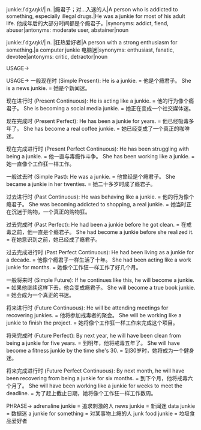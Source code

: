 junkie:/ˈdʒʌŋki/| n. |瘾君子；对…入迷的人|A person who is addicted to something, especially illegal drugs.|He was a junkie for most of his adult life. 他成年后的大部分时间都是个瘾君子。|synonyms: addict, fiend, abuser|antonyms: moderate user, abstainer|noun


junkie:/ˈdʒʌŋki/| n. |狂热爱好者|A person with a strong enthusiasm for something.|a computer junkie 电脑迷|synonyms: enthusiast, fanatic, devotee|antonyms: critic, detractor|noun



USAGE->

USAGE->
一般现在时 (Simple Present):
He is a junkie. = 他是个瘾君子。
She is a news junkie. = 她是个新闻迷。

现在进行时 (Present Continuous):
He is acting like a junkie. = 他的行为像个瘾君子。
She is becoming a social media junkie. = 她正在变成一个社交媒体迷。

现在完成时 (Present Perfect):
He has been a junkie for years. = 他已经吸毒多年了。
She has become a real coffee junkie. = 她已经变成了一个真正的咖啡迷。

现在完成进行时 (Present Perfect Continuous):
He has been struggling with being a junkie. = 他一直与毒瘾作斗争。
She has been working like a junkie.  = 她一直像个工作狂一样工作。

一般过去时 (Simple Past):
He was a junkie. = 他曾经是个瘾君子。
She became a junkie in her twenties. = 她二十多岁时成了瘾君子。

过去进行时 (Past Continuous):
He was behaving like a junkie. = 他的行为像个瘾君子。
She was becoming addicted to shopping, a real junkie. = 她当时正在沉迷于购物，一个真正的购物狂。

过去完成时 (Past Perfect):
He had been a junkie before he got clean. = 在戒毒之前，他一直是个瘾君子。
She had become a junkie before she realized it. = 在她意识到之前，她已经成了瘾君子。

过去完成进行时 (Past Perfect Continuous):
He had been living as a junkie for a decade. = 他像个瘾君子一样生活了十年。
She had been acting like a work junkie for months. = 她像个工作狂一样工作了好几个月。

一般将来时 (Simple Future):
If he continues like this, he will become a junkie. = 如果他继续这样下去，他会变成瘾君子。
She will become a true book junkie. = 她会成为一个真正的书迷。

将来进行时 (Future Continuous):
He will be attending meetings for recovering junkies. = 他将参加戒毒者的聚会。
She will be working like a junkie to finish the project. = 她将像个工作狂一样工作来完成这个项目。

将来完成时 (Future Perfect):
By next year, he will have been clean from being a junkie for five years. = 到明年，他将戒毒五年了。
She will have become a fitness junkie by the time she's 30. = 到30岁时，她将成为一个健身迷。

将来完成进行时 (Future Perfect Continuous):
By next month, he will have been recovering from being a junkie for six months. = 到下个月，他将戒毒六个月了。
She will have been working like a junkie for weeks to meet the deadline. = 为了赶上截止日期，她将像个工作狂一样工作数周。


PHRASE->
adrenaline junkie = 追求刺激的人
news junkie = 新闻迷
data junkie = 数据迷
a junkie for something = 对某事物上瘾的人
junk food junkie = 垃圾食品爱好者


